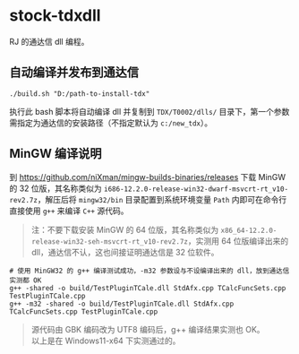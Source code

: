 # stock-tdxdll

RJ 的通达信 dll 编程。

## 自动编译并发布到通达信

```shell
./build.sh "D:/path-to-install-tdx"
```

执行此 bash 脚本将自动编译 dll 并复制到 `TDX/T0002/dlls/` 目录下，第一个参数需指定为通达信的安装路径（不指定默认为 `c:/new_tdx`）。

## MinGW 编译说明

到 <https://github.com/niXman/mingw-builds-binaries/releases> 下载 MinGW 的 32 位版，其名称类似为 `i686-12.2.0-release-win32-dwarf-msvcrt-rt_v10-rev2.7z`，解压后将 `mingw32/bin` 目录配置到系统环境变量 `Path` 内即可在命令行直接使用 `g++` 来编译 `C++` 源代码。

> 注：不要下载安装 MinGW 的 64 位版，其名称类似为 `x86_64-12.2.0-release-win32-seh-msvcrt-rt_v10-rev2.7z`，实测用 64 位版编译出来的 dll，通达信不认，这也间接证明通达信是 32 位软件。

```shell
# 使用 MinGW32 的 g++ 编译测试成功，-m32 参数设与不设编译出来的 dll，放到通达信实测都 OK
g++ -shared -o build/TestPluginTCale.dll StdAfx.cpp TCalcFuncSets.cpp TestPluginTCale.cpp
g++ -m32 -shared -o build/TestPluginTCale.dll StdAfx.cpp TCalcFuncSets.cpp TestPluginTCale.cpp
```

> 源代码由 GBK 编码改为 UTF8 编码后，g++ 编译结果实测也 OK。\
> 以上是在 Windows11-x64 下实测通过的。